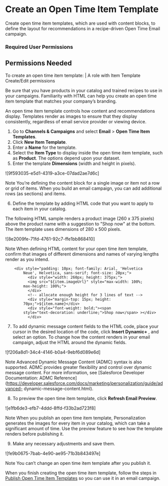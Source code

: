 

# Create an Open Time Item Template

Create open time item templates, which are used with content blocks, to define
the layout for recommendations in a recipe-driven Open Time Email campaign.

### Required User Permissions

Permissions Needed  
---  
To create an open time item template: | A role with Item Template Create/Edit permissions  
  
Be sure that you have products in your catalog and trained recipes to use in
your campaigns. Familiarity with HTML can help you create an open time item
template that matches your company’s branding.

An open time item template controls how content and recommendations display.
Templates render as images to ensure that they display consistently,
regardless of email service provider or viewing device.

  1. Go to **Channels & Campaigns** and select **Email** > **Open Time Item Templates**.
  2. Click **New Item Template**.
  3. Enter a **Name** for the template.
  4. Select the **Item Type** to display inside the open time item template, such as **Product**. The options depend upon your dataset.
  5. Enter the template **Dimensions** (width and height in pixels).

![9f593035-e5d1-4319-a3ce-07dad2ae7d6c]

Note You’re defining the content block for a single image or item not a row or
grid of items. When you build an email campaign, you can add additional rows
(as sections) and items.

  6. Define the template by adding HTML code that you want to apply to each item in your catalog. 

The following HTML sample renders a product image (260 x 375 pixels) above the
product name with a suggestion to "Shop now" at the bottom. The item template
uses dimensions of 280 x 500 pixels.

![8e2009fe-71fd-4761-92c7-ffe1bb868410]

Note When defining HTML content for your open time item template, confirm that
images of different dimensions and names of varying lengths render as you
intend.

    
        <div style="padding: 10px; font-family: Arial, 'Helvetica
            Neue', Helvetica, sans-serif; font-size: 20px;">
              <div style="width: 260px; height: 375px;">
              <img src="${item.imageUrl}" style="max-width: 100%;
            max-height: 100%;">
              </div>
              <!-- allocate enough height for 3 lines of text -->
              <div style="margin-top: 15px; height:
            70px;">${item.name}</div>
              <div style="font-weight: bold;"><span
            style="text-decoration: underline;">Shop now</span> ></div>
              </div>

  7. To add dynamic message content fields to the HTML code, place your cursor in the desired location of the code, click **Insert Dynamic+** , and select an option. To change how the content renders in your email campaign, adjust the HTML around the dynamic fields. 

![f206a8d1-34c4-4146-b0a4-9ebf6d089e6d]

Note Advanced Dynamic Message Content (ADMC) syntax is also supported. ADMC
provides greater flexibility and control over dynamic message content. For
more information, see [Salesforce Developer Documentation: ADMC
Reference](https://developer.salesforce.com/docs/marketing/personalization/guide/advanced-
dynamic-message-content.html).

  8. To preview the open time item template, click **Refresh Email Preview**.

![e1fb6de3-efb7-4ddd-8ffd-f33b2ad723f8]

Note When you publish an open time item template, Personalization generates
the images for every item in your catalog, which can take a significant amount
of time. Use the preview feature to see how the template renders before
publishing it.

  9. Make any necessary adjustments and save them.

![fe9b0675-7bab-4e90-ae95-71b3b843497e]

Note You can’t change an open time item template after you publish it.

When you finish creating the open time item template, follow the steps in
[Publish Open Time Item
Templates](https://help.salesforce.com/s/articleView?id=sf.mc_pers_email_campaign_template_publish.htm&language=en_US&type=5
"Publish open time item templates to define a layout for recommendations in a
recipe-driven Open Time Email campaign.") so you can use it in an email
campaign.

